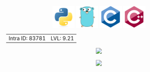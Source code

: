<p align="center">
	<img src="https://raw.githubusercontent.com/devicons/devicon/2809b567852a4648062a2d3e7c1c531367458c0b/icons/python/python-original.svg" alt="python" width="60" height="60" />
	<img src="https://raw.githubusercontent.com/devicons/devicon/2809b567852a4648062a2d3e7c1c531367458c0b/icons/go/go-original.svg" alt="golang" width="60" height="60" />
	<img src="https://raw.githubusercontent.com/devicons/devicon/2809b567852a4648062a2d3e7c1c531367458c0b/icons/c/c-original.svg" alt="c" width="60" height="60" />
	<img src="https://raw.githubusercontent.com/devicons/devicon/2809b567852a4648062a2d3e7c1c531367458c0b/icons/cplusplus/cplusplus-original.svg" alt="c++" width="60" height="60" />
</p>

<table align="center">
	<tr>
		<td align="center">
			Intra ID: 83781
		</td>
		<td align="center">
			LVL: 9.21
		</td>
	</tr>
</table>


<p align="center">
  <img src="https://github-readme-stats.vercel.app/api?username=c3b5aw&count_private=true&show_icons=true&theme=dracula&exclude_repo=42">
</p>

<p align="center">
  <img src="https://github-readme-stats.vercel.app/api/top-langs/?username=c3b5aw&layout=compact&theme=dracula">
</p>
